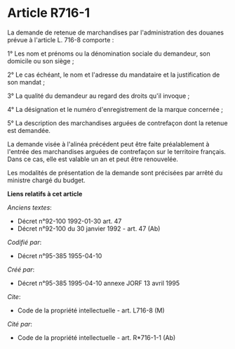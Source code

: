 # Article R716-1

La demande de retenue de marchandises par l'administration des douanes prévue à l'article L. 716-8 comporte :

1° Les nom et prénoms ou la dénomination sociale du demandeur, son domicile ou son siège ;

2° Le cas échéant, le nom et l'adresse du mandataire et la justification de son mandat ;

3° La qualité du demandeur au regard des droits qu'il invoque ;

4° La désignation et le numéro d'enregistrement de la marque concernée ;

5° La description des marchandises arguées de contrefaçon dont la retenue est demandée.

La demande visée à l'alinéa précédent peut être faite préalablement à l'entrée des marchandises arguées de contrefaçon sur le
territoire français. Dans ce cas, elle est valable un an et peut être renouvelée.

Les modalités de présentation de la demande sont précisées par arrêté du ministre chargé du budget.

**Liens relatifs à cet article**

_Anciens textes_:

  - Décret n°92-100 1992-01-30 art. 47
  - Décret n°92-100 du 30 janvier 1992 - art. 47 (Ab)

_Codifié par_:

  - Décret n°95-385 1955-04-10

_Créé par_:

  - Décret n°95-385 1995-04-10 annexe JORF 13 avril 1995

_Cite_:

  - Code de la propriété intellectuelle - art. L716-8 (M)

_Cité par_:

  - Code de la propriété intellectuelle - art. R*716-1-1 (Ab)
